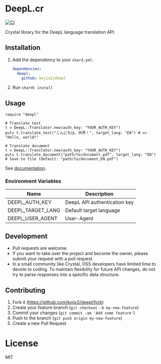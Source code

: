 # DeepL.cr

[![CI](https://github.com/kojix2/deepl.cr/actions/workflows/ci.yml/badge.svg)](https://github.com/kojix2/deepl.cr/actions/workflows/ci.yml)

Crystal library for the DeepL language translation API.

## Installation

1. Add the dependency to your `shard.yml`:

   ```yaml
   dependencies:
     deepl:
       github: kojix2/deepl
   ```

2. Run `shards install`

## Usage

```crystal
require "deepl"

# Translate text
t = DeepL::Translator.new(auth_key: "YOUR_AUTH_KEY")
puts t.translate_text("こんにちは、世界！", target_lang: "EN") # => "Hello, world!"

# Translate document
t = DeepL::Translator.new(auth_key: "YOUR_AUTH_KEY")
puts t.translate_document("path/to/document.pdf", target_lang: "EN")
# Save to file (default: "path/to/document_EN.pdf")
```

See [documentation](https://kojix2.github.io/deepl.cr/).

### Environment Variables

| Name              | Description                  |
| ----------------- | ---------------------------- |
| DEEPL_AUTH_KEY    | DeepL API authentication key |
| DEEPL_TARGET_LANG | Default target language      |
| DEEPL_USER_AGENT  | User-Agent                   |

## Development

- Pull requests are welcome.
- If you want to take over the project and become the owner, please submit your request with a pull request.
- In a small community like Crystal, OSS developers have limited time to devote to coding. To maintain flexibility for future API changes, do not try to parse responses into a specific data structure.

## Contributing

1. Fork it (<https://github.com/kojix2/deepl/fork>)
2. Create your feature branch (`git checkout -b my-new-feature`)
3. Commit your changes (`git commit -am 'Add some feature'`)
4. Push to the branch (`git push origin my-new-feature`)
5. Create a new Pull Request

# License

MIT
